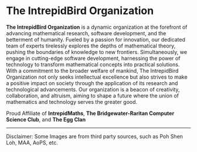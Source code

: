 # The IntrepidBird Organization


**The IntrepidBird Organization** is a dynamic organization at the forefront of advancing mathematical research, software development, and the betterment of humanity. Fueled by a passion for innovation, our dedicated team of experts tirelessly explores the depths of mathematical theory, pushing the boundaries of knowledge to new frontiers. Simultaneously, we engage in cutting-edge software development, harnessing the power of technology to transform mathematical concepts into practical solutions. With a commitment to the broader welfare of mankind, The IntrepidBird Organization not only seeks intellectual excellence but also strives to make a positive impact on society through the application of its research and technological advancements. Our organization is a beacon of creativity, collaboration, and altruism, aiming to shape a future where the union of mathematics and technology serves the greater good.

Proud Affiliate of **IntrepidMaths**, **The Bridgewater-Raritan Computer Science Club**, and **The Egg Clan**

-----------------------

Disclaimer: Some Images are from third party sources, such as Poh Shen Loh, MAA, AoPS, etc.

<!--

**Here are some ideas to get you started:**

🙋‍♀️ A short introduction - what is your organization all about?
🌈 Contribution guidelines - how can the community get involved?
👩‍💻 Useful resources - where can the community find your docs? Is there anything else the community should know?
🍿 Fun facts - what does your team eat for breakfast?
🧙 Remember, you can do mighty things with the power of [Markdown](https://docs.github.com/github/writing-on-github/getting-started-with-writing-and-formatting-on-github/basic-writing-and-formatting-syntax)
-->
